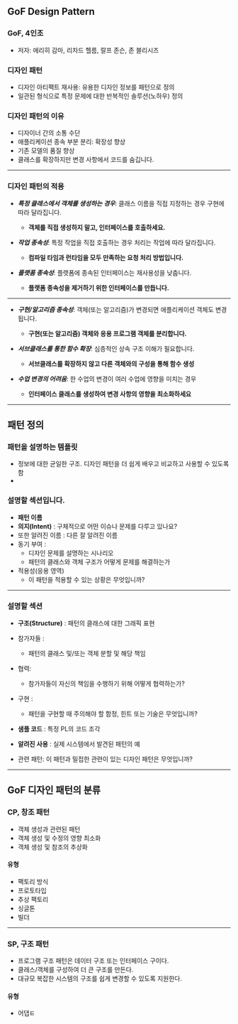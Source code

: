 ## GoF Design Pattern
### GoF, 4인조
- 저자: 에리히 감마, 리차드 헬름, 랄프 존슨, 존 블리시즈

### 디자인 패턴 
- 디자인 아티팩트 재사용: 유용한 디자인 정보를 패턴으로 정의 
- 일관된 형식으로 특정 문제에 대한 반복적인 솔루션(노하우) 정의 
 
### 디자인 패턴의 이유 
- 디자이너 간의 소통 수단 
- 애플리케이션 종속 부분 분리: 확장성 향상 
- 기존 모델의 품질 향상 
- 클래스를 확장하지만 변경 사항에서 코드를 숨깁니다.

---
### 디자인 패턴의 적용 
- ***특정 클래스에서 객체를 생성하는 경우***: 클래스 이름을 직접 지정하는 경우 구현에 따라 달라집니다. 
	- **객체를 직접 생성하지 말고, 인터페이스를 호출하세요.** 
- ***작업 종속성***: 특정 작업을 직접 호출하는 경우 처리는 작업에 따라 달라집니다. 
	- **컴파일 타임과 런타임을 모두 만족하는 요청 처리 방법입니다.** 

- ***플랫폼 종속성***: 플랫폼에 종속된 인터페이스는 재사용성을 낮춥니다. 
	- **플랫폼 종속성을 제거하기 위한 인터페이스를 만듭니다.**

---
- ***구현/알고리즘 종속성***: 객체(또는 알고리즘)가 변경되면 애플리케이션 객체도 변경됩니다. 
	- **구현(또는 알고리즘) 객체와 응용 프로그램 객체를 분리합니다.** 
	
- ***서브클래스를 통한 함수 확장***: 심층적인 상속 구조 이해가 필요합니다. 
	- **서브클래스를 확장하지 않고 다른 객체와의 구성을 통해 함수 생성** 

- ***수업 변경의 어려움***: 한 수업의 변경이 여러 수업에 영향을 미치는 경우 
	- **인터페이스 클래스를 생성하여 변경 사항의 영향을 최소화하세요**

---
## 패턴 정의
### 패턴을 설명하는 템플릿 
- 정보에 대한 균일한 구조. 디자인 패턴을 더 쉽게 배우고 비교하고 사용할 수 있도록 함 
- 
### 설명할 섹션입니다. 
- **패턴 이름** 
- **의지(Intent)** : 구체적으로 어떤 이슈나 문제를 다루고 있나요? 
- 또한 알려진 이름 : 다른 잘 알려진 이름 
- 동기 부여 : 
	- 디자인 문제를 설명하는 시나리오 
	- 패턴의 클래스와 객체 구조가 어떻게 문제를 해결하는가 
- 적용성(응용 영역) 
	- 이 패턴을 적용할 수 있는 상황은 무엇입니까?

---
### 설명할 섹션
- **구조(Structure)** : 패턴의 클래스에 대한 그래픽 표현 
- 참가자들 : 
	- 패턴의 클래스 및/또는 객체 분할 및 해당 책임 
- 협력: 
	- 참가자들이 자신의 책임을 수행하기 위해 어떻게 협력하는가? 
- 구현 : 
	- 패턴을 구현할 때 주의해야 할 함정, 힌트 또는 기술은 무엇입니까? 

- **샘플 코드** : 특정 PL의 코드 조각 
- **알려진 사용** : 실제 시스템에서 발견된 패턴의 예 
- 관련 패턴: 이 패턴과 밀접한 관련이 있는 디자인 패턴은 무엇입니까?

---
## GoF 디자인 패턴의 분류
### CP, 창조 패턴
- 객체 생성과 관련된 패턴
- 객체 생성 및 수정의 영향 최소화
- 객체 생성 및 참조의 추상화

#### 유형
- 팩토리 방식
- 프로토타입
- 추상 팩토리
- 싱글톤
- 빌더

---
### SP, 구조 패턴
- 프로그램 구조 패턴은 데이터 구조 또는 인터페이스 구이다.
- 클래스/객체를 구성하여 더 큰 구조를 만든다.
- 대규모 복잡한 시스템의 구조를 쉽게 변경할 수 있도록 지원한다.

#### 유형
- 어댑ㅌ